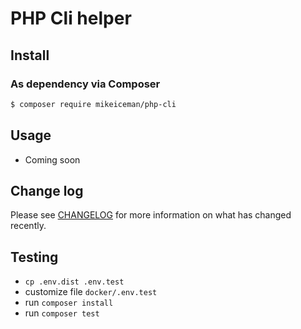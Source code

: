 # PHP Cli helper

## Install

### As dependency via Composer

``` bash
$ composer require mikeiceman/php-cli
```

## Usage
- Coming soon

## Change log

Please see [CHANGELOG](CHANGELOG.md) for more information on what has changed recently.

## Testing

- `cp .env.dist .env.test`
- customize file `docker/.env.test`
- run `composer install`
- run `composer test`

